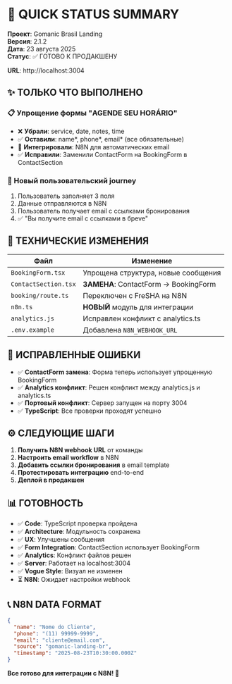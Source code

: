 # 🚀 QUICK STATUS SUMMARY

**Проект**: Gomanic Brasil Landing  
**Версия**: 2.1.2  
**Дата**: 23 августа 2025  
**Статус**: ✅ ГОТОВО К ПРОДАКШЕНУ

**URL**: http://localhost:3004

## ✨ ТОЛЬКО ЧТО ВЫПОЛНЕНО

### 📋 Упрощение формы "AGENDE SEU HORÁRIO"
- ❌ **Убрали**: service, date, notes, time  
- ✅ **Оставили**: name*, phone*, email* (все обязательные)
- 🔄 **Интегрировали**: N8N для автоматических email
- ✅ **Исправили**: Заменили ContactForm на BookingForm в ContactSection

### 📧 Новый пользовательский journey
1. Пользователь заполняет 3 поля
2. Данные отправляются в N8N  
3. Пользователь получает email с ссылками бронирования
4. ✅ "Вы получите email с ссылками в брeve"

## 🔧 ТЕХНИЧЕСКИЕ ИЗМЕНЕНИЯ

| Файл | Изменение |
|------|-----------|
| `BookingForm.tsx` | Упрощена структура, новые сообщения |
| `ContactSection.tsx` | **ЗАМЕНА**: ContactForm → BookingForm |
| `booking/route.ts` | Переключен с FreSHA на N8N |
| `n8n.ts` | **НОВЫЙ** модуль для интеграции |
| `analytics.js` | Исправлен конфликт с analytics.ts |
| `.env.example` | Добавлена `N8N_WEBHOOK_URL` |

## 🐛 ИСПРАВЛЕННЫЕ ОШИБКИ

- ✅ **ContactForm замена**: Форма теперь использует упрощенную BookingForm
- ✅ **Analytics конфликт**: Решен конфликт между analytics.js и analytics.ts  
- ✅ **Портовый конфликт**: Сервер запущен на порту 3004
- ✅ **TypeScript**: Все проверки проходят успешно

## ⚙️ СЛЕДУЮЩИЕ ШАГИ

1. **Получить N8N webhook URL** от команды
2. **Настроить email workflow** в N8N  
3. **Добавить ссылки бронирования** в email template
4. **Протестировать интеграцию** end-to-end
5. **Деплой в продакшен**

## 📊 ГОТОВНОСТЬ

- ✅ **Code**: TypeScript проверка пройдена  
- ✅ **Architecture**: Модульность сохранена
- ✅ **UX**: Улучшены сообщения  
- ✅ **Form Integration**: ContactSection использует BookingForm
- ✅ **Analytics**: Конфликт файлов решен
- ✅ **Server**: Работает на localhost:3004
- ✅ **Vogue Style**: Визуал не изменен
- ⏳ **N8N**: Ожидает настройки webhook

## 📞 N8N DATA FORMAT
```json
{
  "name": "Nome do Cliente",
  "phone": "(11) 99999-9999", 
  "email": "cliente@email.com",
  "source": "gomanic-landing-br",
  "timestamp": "2025-08-23T10:30:00.000Z"
}
```

**Все готово для интеграции с N8N! 🎯**